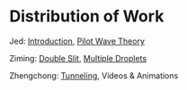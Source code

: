 # Distribution of Work

Jed: [Introduction](introduction.md), [Pilot Wave Theory](pilot_wave.md)

Ziming: [Double Slit](double_slit.md), [Multiple Droplets](multiple_droplets.md)

Zhengchong: [Tunneling](tunneling.md), Videos & Animations
